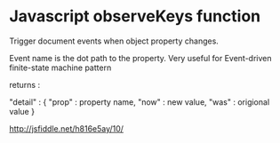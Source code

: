 Javascript observeKeys function
===========

Trigger document events when object property changes.

Event name is the dot path to the property.
Very useful for Event-driven finite-state machine pattern

returns : 

"detail" : {
"prop" : property name,
"now" : new value,
"was" : origional value
}

http://jsfiddle.net/h816e5ay/10/
